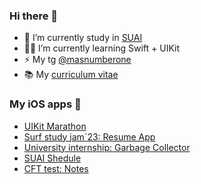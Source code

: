 ### Hi there 👋

- 🔭 I’m currently study in [SUAI](https://guap.ru/)
- 👨‍💻 I’m currently learning Swift + UIKit
- ⚡ My tg [@masnumberone](https://t.me/masnumberone)
- 📚 My [curriculum vitae](https://drive.google.com/file/d/17SvSbKbrivQtCyvGPG4gcP2XlxYStLlq/view?usp=sharing)

### My iOS apps 📱

- [UIKit Marathon](https://github.com/masnumberone/UIKit-Marathon)
- [Surf study jam`23: Resume App](https://github.com/masnumberone/surf-study-jam-23)
- [University internship: Garbage Collector](https://github.com/masnumberone/garbage-collector-ios)
- [SUAI Shedule](https://github.com/masnumberone/SUAI-Schedule)
- [CFT test: Notes](https://github.com/masnumberone/Notes-CFT)
